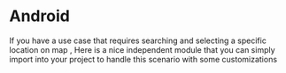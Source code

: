 # Android
If you have a use case that requires searching and selecting a specific location on map ,
Here is a nice independent module that you can simply import into your project to handle
this scenario with some customizations
